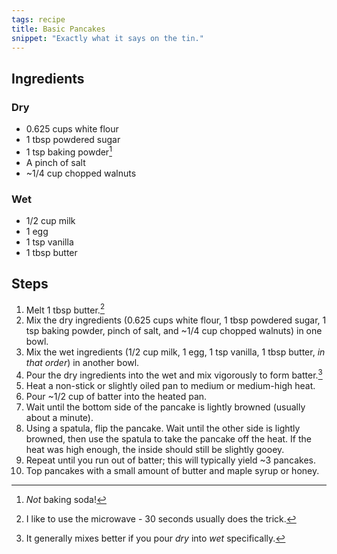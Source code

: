 ```yaml
---
tags: recipe
title: Basic Pancakes
snippet: "Exactly what it says on the tin."
---
```


## Ingredients

### Dry

* 0.625 cups white flour
* 1 tbsp powdered sugar
* 1 tsp baking powder[^1]
* A pinch of salt
* \~1/4 cup chopped walnuts

### Wet

* 1/2 cup milk
* 1 egg
* 1 tsp vanilla
* 1 tbsp butter

## Steps

1. Melt 1 tbsp butter.[^2]
2. Mix the dry ingredients (0.625 cups white flour, 1 tbsp powdered sugar, 1 tsp baking powder, pinch of salt, and \~1/4 cup chopped walnuts) in one bowl.
3. Mix the wet ingredients (1/2 cup milk, 1 egg, 1 tsp vanilla, 1 tbsp butter, _in that order_) in another bowl.
4. Pour the dry ingredients into the wet and mix vigorously to form batter.[^3]
5. Heat a non-stick or slightly oiled pan to medium or medium-high heat.
6. Pour \~1/2 cup of batter into the heated pan.
7. Wait until the bottom side of the pancake is lightly browned (usually about a minute).
8. Using a spatula, flip the pancake. Wait until the other side is lightly browned, then use the spatula to take the pancake off the heat. If the heat was high enough, the inside should still be slightly gooey.
9. Repeat until you run out of batter; this will typically yield \~3 pancakes.
10. Top pancakes with a small amount of butter and maple syrup or honey.

[^1]: _Not_ baking soda!

[^2]: I like to use the microwave - 30 seconds usually does the trick.

[^3]: It generally mixes better if you pour _dry_ into _wet_ specifically.
